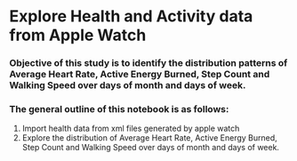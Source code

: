 # Explore Health and Activity data from Apple Watch

### Objective of this study is to identify the distribution patterns of Average Heart Rate, Active Energy Burned, Step Count and Walking Speed over days of month and days of week.

### The general outline of this notebook is as follows:
1. Import health data from xml files generated by apple watch
2. Explore the distribution of Average Heart Rate, Active Energy Burned, Step Count and Walking Speed over days of month and days of week.
